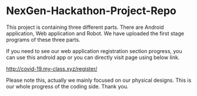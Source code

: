 # NexGen-Hackathon-Project-Repo
This project is containing three different parts. There are Android application, Web application and Robot. 
We have uploaded the first stage programs of these three parts.



If you need to see our web application registration section progress, 
you can use this android app or you can directly visit page using below link.

http://covid-19.my-class.xyz/register/

Please note this, actually we mainly focused on our physical designs. This is our whole progress of the coding side. Thank you.
